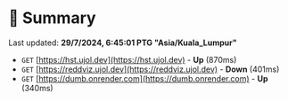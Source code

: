 # 📖 Summary
Last updated: **29/7/2024, 6:45:01 PTG "Asia/Kuala_Lumpur"**

- `GET` [https://hst.ujol.dev](https://hst.ujol.dev) - **Up** (870ms)
- `GET` [https://reddviz.ujol.dev](https://reddviz.ujol.dev) - **Down** (401ms)
- `GET` [https://dumb.onrender.com](https://dumb.onrender.com) - **Up** (340ms)
